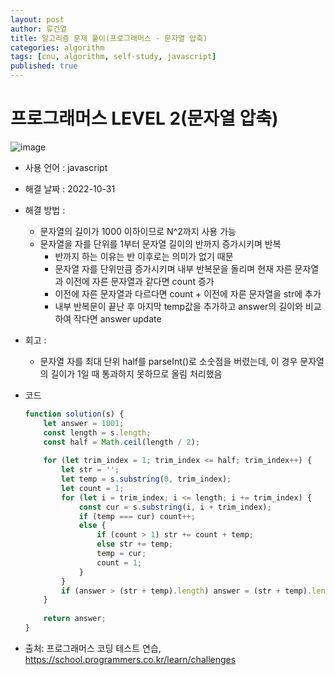 ```yaml
---
layout: post
author: 류건열
title: 알고리즘 문제 풀이(프로그래머스 - 문자열 압축)
categories: algorithm
tags: [cnu, algorithm, self-study, javascript]
published: true
---
```


# 프로그래머스 LEVEL 2(문자열 압축)

  ![image](https://user-images.githubusercontent.com/34560965/198926088-cbc34acc-7d84-4673-990d-bb577a05b8e3.png)

  - 사용 언어 : javascript

  - 해결 날짜 : 2022-10-31

  - 해결 방법 :
    - 문자열의 길이가 1000 이하이므로 N^2까지 사용 가능
    - 문자열을 자를 단위를 1부터 문자열 길이의 반까지 증가시키며 반복
      - 반까지 하는 이유는 반 이후로는 의미가 없기 때문
      - 문자열 자를 단위만큼 증가시키며 내부 반복문을 돌리며 현재 자른 문자열과 이전에 자른 문자열과 같다면 count 증가
      - 이전에 자른 문자열과 다르다면 count + 이전에 자른 문자열을 str에 추가
      - 내부 반복문이 끝난 후 마지막 temp값을 추가하고 answer의 길이와 비교하여 작다면 answer update

  - 회고 : 
    - 문자열 자를 최대 단위 half를 parseInt()로 소숫점을 버렸는데, 이 경우 문자열의 길이가 1일 때 통과하지 못하므로 올림 처리했음
  
  - 코드

    ```javascript
    function solution(s) {
        let answer = 1001;
        const length = s.length;
        const half = Math.ceil(length / 2);
        
        for (let trim_index = 1; trim_index <= half; trim_index++) {
            let str = '';
            let temp = s.substring(0, trim_index);
            let count = 1;
            for (let i = trim_index; i <= length; i += trim_index) {
                const cur = s.substring(i, i + trim_index);
                if (temp === cur) count++;
                else {
                    if (count > 1) str += count + temp;
                    else str += temp;
                    temp = cur;
                    count = 1;
                }
            }
            if (answer > (str + temp).length) answer = (str + temp).length;
        }
        
        return answer;
    }
    ```
    
  - 출처: 프로그래머스 코딩 테스트 연습, https://school.programmers.co.kr/learn/challenges
